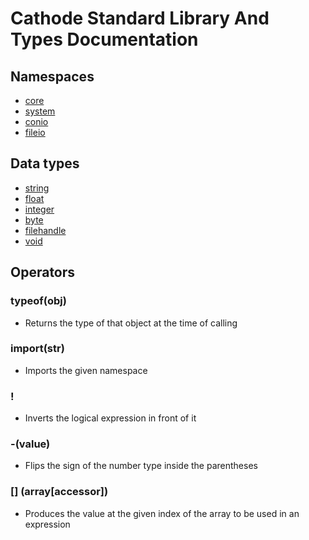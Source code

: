 # Cathode Standard Library And Types Documentation

## Namespaces

*	[core](https://github.com/rocky-horror/cathode/blob/master/DOCUMENTATION-CORE.md)
*	[system](https://github.com/rocky-horror/cathode/blob/master/DOCUMENTATION-SYSTEM.md)
*	[conio](https://github.com/rocky-horror/cathode/blob/master/DOCUMENTATION-CONIO.md)
*	[fileio](https://github.com/rocky-horror/cathode/blob/master/DOCUMENTATION-FILEIO.md)

## Data types

*	[string](https://github.com/rocky-horror/cathode/blob/master/DOCUMENTATION-DATATYPE-STRING.md)
*	[float](https://github.com/rocky-horror/cathode/blob/master/DOCUMENTATION-DATATYPE-FLOAT.md)
*	[integer](https://github.com/rocky-horror/cathode/blob/master/DOCUMENTATION-DATATYPE-INTEGER.md)
*	[byte](https://github.com/rocky-horror/cathode/blob/master/DOCUMENTATION-DATATYPE-BYTE.md)
*	[filehandle](https://github.com/rocky-horror/cathode/blob/master/DOCUMENTATION-DATATYPE-FILEHANDLE.md)
*	[void](https://github.com/rocky-horror/cathode/blob/master/DOCUMENTATION-DATATYPE-VOID.md)

## Operators

### typeof(obj)

* Returns the type of that object at the time of calling
	
### import(str)

* Imports the given namespace

### !

* Inverts the logical expression in front of it

### -(value)

* Flips the sign of the number type inside the parentheses

### [] (array[accessor])

* Produces the value at the given index of the array to be used in an expression